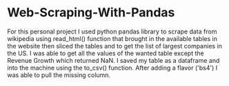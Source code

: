 # Web-Scraping-With-Pandas

For this personal project I used python pandas library to scrape data from wikipedia using read_html() function that brought in the available tables in the website then
sliced the tables and to get the list of largest companies in the US.
I was able to get all the values of the wanted table except the Revenue Growth which returned NaN. 
I saved my table as a dataframe and into the machine using the to_csv() function.
After adding a flavor ('bs4') I was able to pull the missing column.
